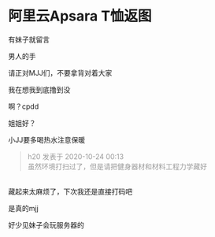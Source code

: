 # 阿里云Apsara T恤返图


有妹子就留言<img src="static/image/smiley/default/lol.gif" smilieid="12" border="0" alt="" />

男人的手<img id="aimg_qxKK6" onclick="zoom(this, this.src, 0, 0, 0)" class="zoom" src="https://cdn.jsdelivr.net/gh/hishis/forum-master/public/images/patch.gif" onmouseover="img_onmouseoverfunc(this)" onload="thumbImg(this)" border="0" alt="" />

请正对MJJ们，不要拿背对着大家

我在想我到底撸到没

啊？cpdd

姐姐好？<img src="static/image/smiley/yct/010.gif" smilieid="41" border="0" alt="" />

小JJ要多喝热水注意保暖<img src="static/image/smiley/yct/010.gif" smilieid="41" border="0" alt="" />

<div class="quote"><blockquote><font color="#999999">h20 发表于 2020-10-24 00:13</font><br />
<font color="#999999">虽然环境打扫过了，但是请把健身器材和材料工程力学藏好</font></blockquote></div><br />
藏起来太麻烦了，下次我还是直接打码吧

是真的mjj&nbsp;&nbsp;

好少见妹子会玩服务器的<img src="static/image/smiley/yct/022.gif" smilieid="42" border="0" alt="" />
